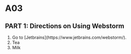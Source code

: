 # A03
<h2>PART 1: Directions on Using Webstorm</h2>
<ol>
  <li>Go to [Jetbrains](https://www.jetbrains.com/webstorm/).</li>
  <li>Tea</li>
  <li>Milk</li>
</ol>

